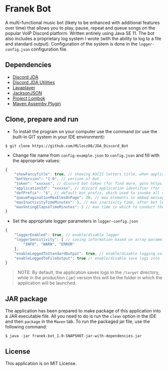 # Franek Bot
A multi-functional music bot (likely to be enhanced with additional features over time) that allows you to play, pause, repeat and queue songs on the popular VoIP Discord platform. Written entirely using Java SE 11. The bot also includes a proprietary log system I wrote (with the ability to log to a file and standard output). Configuration of the system is done in the `logger-config.json` configuration file.

## Dependencies
- [Discord JDA](https://github.com/DV8FromTheWorld/JDA)
- [Discord JDA Utilities](https://github.com/JDA-Applications/JDA-Utilities)
- [Lavaplayer](https://github.com/sedmelluq/lavaplayer)
- [JacksonJSON](https://github.com/FasterXML/jackson)
- [Project Lombok](https://projectlombok.org/)
- [Maven Assemby Plugin](https://maven.apache.org/plugins/maven-assembly-plugin/)

## Clone, prepare and run
* To install the program on your computer use the command (or use the built-in GIT system in your IDE environment):
```
$ git clone https://github.com/Milosz08/JDA_Discord_Bot
```
* Change file name from `config-example.json` to `config.json` and fill with the appropriate values:
```js
{
    "showFancyTitle": true, // showing ASCII letters title, when application starting
    "botVersion": "1.0", // version of bot
    "token": "xxxxxx", // discord bot token (for find more, goto https://discord.com/developers/)
    "applicationId": "xxxxxx", // discord application identifier (for find more, goto https://discord.com/developers/)
    "defPrefix": "$", // default bot prefix, which used to invoke all commands
    "queuePaginationMaxElmsOnPage": 20, // max elements in embed message on single page
    "maxInactivityTimeMinutes": 5, // max inactivity time, after bot leaving voice channel (if less than 0, not leave)
    "maxVotingElapseTimeMinutes": 2 // max time in which to conduct the vote (if less than 0, no maximum time)
}
```
* Set the appropriate logger parameters in `logger-config.json`
```js
{
    "loggerEnabled": true, // enable/disable logger
    "loggerSensitivity": [ // saving information based on array parameters
        "INFO", "WARN", "ERROR"
    ],
    "enableLoggedToStandardOutput": true, // enable/disable logging values in console
    "enableLoggedToFileOutput": true // enable/disable save logs into .log files
}
```
> NOTE: By default, the application saves logs in the `/target` directory, while in the production (.jar) version this will be the folder in which the application will be launched.
## JAR package
The application has been prepared to make package of this application into a JAR executable file. All you need to do is run the `clean` option in the IDE and then `package` in the `Maven` tab. To run the packaged jar file, use the following command:
```
$ java -jar franek-bot_1.0-SNAPSHOT-jar-with-dependencies.jar
```
## License
This application is on MIT License.
